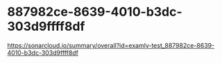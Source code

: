 # 887982ce-8639-4010-b3dc-303d9ffff8df
https://sonarcloud.io/summary/overall?id=examly-test_887982ce-8639-4010-b3dc-303d9ffff8df
